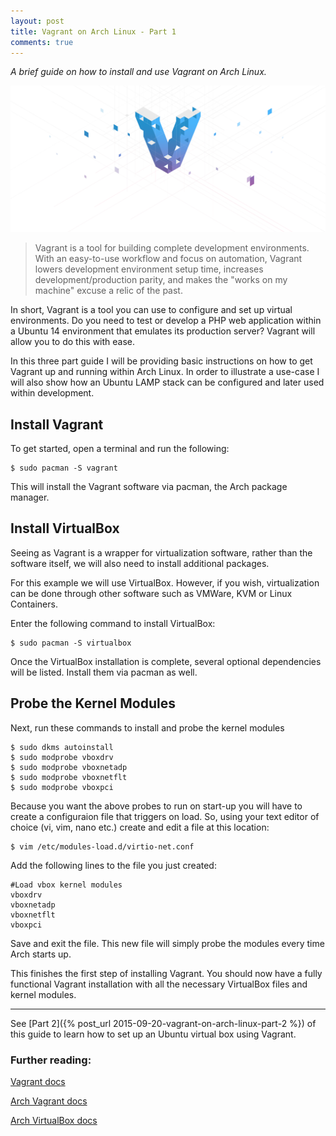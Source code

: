 ```yaml
---
layout: post
title: Vagrant on Arch Linux - Part 1
comments: true
---
```


*A brief guide on how to install and use Vagrant on Arch Linux.*

![Vagrant Banner](/public/images/posts/vagrant_banner.png)

>Vagrant is a tool for building complete development environments. With an easy-to-use workflow and focus on automation, Vagrant lowers development environment setup time, increases development/production parity, and makes the "works on my machine" excuse a relic of the past.

In short, Vagrant is a tool you can use to configure and set up virtual environments. Do you need to test or develop a PHP web application within a Ubuntu 14 environment that emulates its production server? Vagrant will allow you to do this with ease.

In this three part guide I will be providing basic instructions on how to get Vagrant up and running within Arch Linux. In order to illustrate a use-case I will also show how an Ubuntu LAMP stack can be configured and later used within development.

## Install Vagrant

To get started, open a terminal and run the following:

    $ sudo pacman -S vagrant

This will install the Vagrant software via pacman, the Arch package manager.

## Install VirtualBox 

Seeing as Vagrant is a wrapper for virtualization software, rather than the software itself, we will also need to install additional packages.

For this example we will use VirtualBox. However, if you wish, virtualization can be done through other software such as VMWare, KVM or Linux Containers.

Enter the following command to install VirtualBox:

    $ sudo pacman -S virtualbox

Once the VirtualBox installation is complete, several optional dependencies will be listed. Install them via pacman as well.

## Probe the Kernel Modules

Next, run these commands to install and probe the kernel modules

    $ sudo dkms autoinstall
    $ sudo modprobe vboxdrv
    $ sudo modprobe vboxnetadp
    $ sudo modprobe vboxnetflt
    $ sudo modprobe vboxpci

Because you want the above probes to run on start-up you will have to create a configuraion file that triggers on load. So, using your text editor of choice (vi, vim, nano etc.) create and edit a file at this location:

    $ vim /etc/modules-load.d/virtio-net.conf

Add the following lines to the file you just created:

    #Load vbox kernel modules
    vboxdrv
    vboxnetadp
    vboxnetflt
    vboxpci

Save and exit the file. This new file will simply probe the modules every time Arch starts up.

This finishes the first step of installing Vagrant. You should now have a fully functional Vagrant installation with all the necessary VirtualBox files and kernel modules.

* * *

See [Part 2]({% post_url 2015-09-20-vagrant-on-arch-linux-part-2 %}) of this guide to learn how to set up an Ubuntu virtual box using Vagrant.

### Further reading:

[Vagrant docs](https://docs.vagrantup.com/v2/)

[Arch Vagrant docs](https://wiki.archlinux.org/index.php/Vagrant)

[Arch VirtualBox docs](https://wiki.archlinux.org/index.php/VirtualBox)
